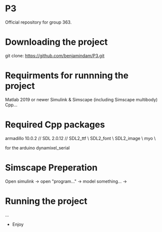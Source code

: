 # P3
Official repository for group 363.

# Downloading the project
git clone: https://github.com/benjamindam/P3.git

# Requirments for runnning the project
Matlab 2019 or newer
Simulink & Simscape (including Simscape multibody) 
Cpp...

# Required Cpp packages
armadillo 10.0.2 //
SDL 2.0.12 //
SDL2_ttf \\
SDL2_font \\
SDL2_image \\
myo \\

for the arduino
dynamixel_serial

# Simscape Preperation
Open simulink -> open "program..." -> model something... ->

# Running the project
...

- Enjoy
